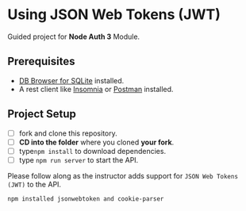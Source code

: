 # Using JSON Web Tokens (JWT)

Guided project for **Node Auth 3** Module.

## Prerequisites

- [DB Browser for SQLite](https://sqlitebrowser.org) installed.
- A rest client like [Insomnia](https://insomnia.rest/download/) or [Postman](https://www.getpostman.com/downloads/) installed.

## Project Setup

- [ ] fork and clone this repository.
- [ ] **CD into the folder** where you cloned **your fork**.
- [ ] type`npm install` to download dependencies.
- [ ] type `npm run server` to start the API.

Please follow along as the instructor adds support for `JSON Web Tokens (JWT)` to the API.

<!-- Flow
--Client sends credentials to server
--Server verifies credentials
--Server creates a JWT for client
--Server sends back the JWT as a header
--client stores the JWT in local storage
--client sends JWT on every subsequent request
--server verifies the JWT is valid (no state required)
--server provides access to resource (or not)
 -->


<!-- Responsibilities of server 
--Produces the JSON web token
-- Sends the token to the client
-- Decoding and verifying token
-->


<!-- Responsibilities of client
-- Stores the JSON web token
--Sends the token on every request
--Deleting the token on logout
 -->


<!-- JSON Web Token
has 

header.payload.signature

header:
base64({
    algorithm "HS256",
    type: "JWT"
}) 


payload:(claims)
base64({
    membershipId: 12345
    acceslevel: "basic"
    })
    
    signature:
    hash(header + payload + secretString)
    -->

    npm installed jsonwebtoken and cookie-parser
    